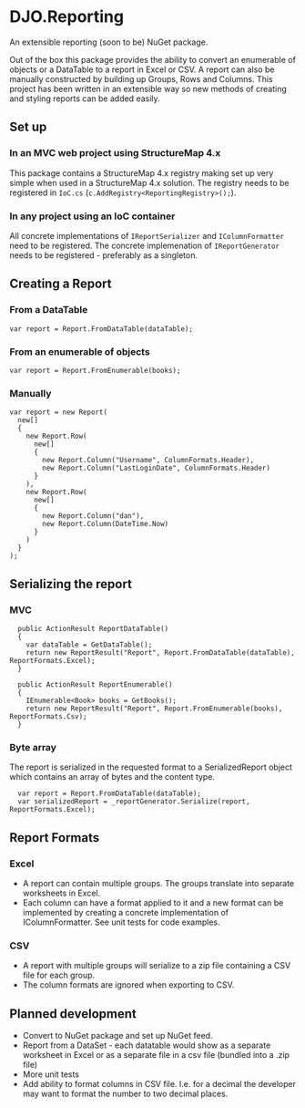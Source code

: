 # DJO.Reporting

An extensible reporting (soon to be) NuGet package. 

Out of the box this package provides the ability to convert an enumerable of objects or a DataTable to a report in Excel or CSV.
A report can also be manually constructed by building up Groups, Rows and Columns.
This project has been written in an extensible way so new methods of creating and styling reports can be added easily.

## Set up

### In an MVC web project using StructureMap 4.x
This package contains a StructureMap 4.x registry making set up very simple when used in a StructureMap 4.x solution.
The registry needs to be registered in `IoC.cs` (`c.AddRegistry<ReportingRegistry>();`).

### In any project using an IoC container
All concrete implementations of `IReportSerializer` and `IColumnFormatter` need to be registered.
The concrete implemenation of `IReportGenerator` needs to be registered - preferably as a singleton.

## Creating a Report

### From a DataTable
`var report = Report.FromDataTable(dataTable);`

### From an enumerable of objects
`var report = Report.FromEnumerable(books);`

### Manually
```
var report = new Report(
  new[] 
  {
    new Report.Row(
      new[] 
      {
        new Report.Column("Username", ColumnFormats.Header),
        new Report.Column("LastLoginDate", ColumnFormats.Header)
      }    
    ),
    new Report.Row(
      new[] 
      {
        new Report.Column("dan"),
        new Report.Column(DateTime.Now)
      }    
    )
  }
);
```

## Serializing the report
### MVC
```
  public ActionResult ReportDataTable()
  {
    var dataTable = GetDataTable();
    return new ReportResult("Report", Report.FromDataTable(dataTable), ReportFormats.Excel);
  }
  
  public ActionResult ReportEnumerable()
  {
    IEnumerable<Book> books = GetBooks();
    return new ReportResult("Report", Report.FromEnumerable(books), ReportFormats.Csv);
  }
```
### Byte array
The report is serialized in the requested format to a SerializedReport object which contains an array of bytes and the content type.
```
  var report = Report.FromDataTable(dataTable);
  var serializedReport = _reportGenerator.Serialize(report, ReportFormats.Excel);
```


## Report Formats

### Excel
* A report can contain multiple groups. The groups translate into separate worksheets in Excel.
* Each column can have a format applied to it and a new format can be implemented by creating a concrete implementation of IColumnFormatter. 
  See unit tests for code examples.

### CSV
* A report with multiple groups will serialize to a zip file containing a CSV file for each group.
* The column formats are ignored when exporting to CSV.

## Planned development
* Convert to NuGet package and set up NuGet feed.
* Report from a DataSet - each datatable would show as a separate worksheet in Excel or as a separate file in a csv file (bundled into a .zip file)
* More unit tests
* Add ability to format columns in CSV file. I.e. for a decimal the developer may want to format the number to two decimal places.
